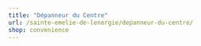 ```yaml
---
title: "Dépanneur du Centre"
url: /sainte-emelie-de-lenergie/depanneur-du-centre/
shop: convenience
---
```

